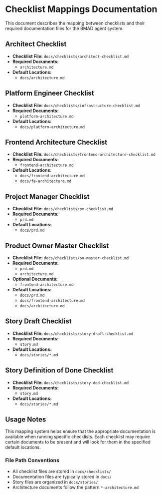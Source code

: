 # Checklist Mappings Documentation

This document describes the mapping between checklists and their required documentation files for the BMAD agent system.

## Architect Checklist
- **Checklist File:** `docs/checklists/architect-checklist.md`
- **Required Documents:**
  - `architecture.md`
- **Default Locations:**
  - `docs/architecture.md`

## Platform Engineer Checklist
- **Checklist File:** `docs/checklists/infrastructure-checklist.md`
- **Required Documents:**
  - `platform-architecture.md`
- **Default Locations:**
  - `docs/platform-architecture.md`

## Frontend Architecture Checklist
- **Checklist File:** `docs/checklists/frontend-architecture-checklist.md`
- **Required Documents:**
  - `frontend-architecture.md`
- **Default Locations:**
  - `docs/frontend-architecture.md`
  - `docs/fe-architecture.md`

## Project Manager Checklist
- **Checklist File:** `docs/checklists/pm-checklist.md`
- **Required Documents:**
  - `prd.md`
- **Default Locations:**
  - `docs/prd.md`

## Product Owner Master Checklist
- **Checklist File:** `docs/checklists/po-master-checklist.md`
- **Required Documents:**
  - `prd.md`
  - `architecture.md`
- **Optional Documents:**
  - `frontend-architecture.md`
- **Default Locations:**
  - `docs/prd.md`
  - `docs/frontend-architecture.md`
  - `docs/architecture.md`

## Story Draft Checklist
- **Checklist File:** `docs/checklists/story-draft-checklist.md`
- **Required Documents:**
  - `story.md`
- **Default Locations:**
  - `docs/stories/*.md`

## Story Definition of Done Checklist
- **Checklist File:** `docs/checklists/story-dod-checklist.md`
- **Required Documents:**
  - `story.md`
- **Default Locations:**
  - `docs/stories/*.md`

## Usage Notes

This mapping system helps ensure that the appropriate documentation is available when running specific checklists. Each checklist may require certain documents to be present and will look for them in the specified default locations.

### File Path Conventions
- All checklist files are stored in `docs/checklists/`
- Documentation files are typically stored in `docs/`
- Story files are organized in `docs/stories/`
- Architecture documents follow the pattern `*-architecture.md`
